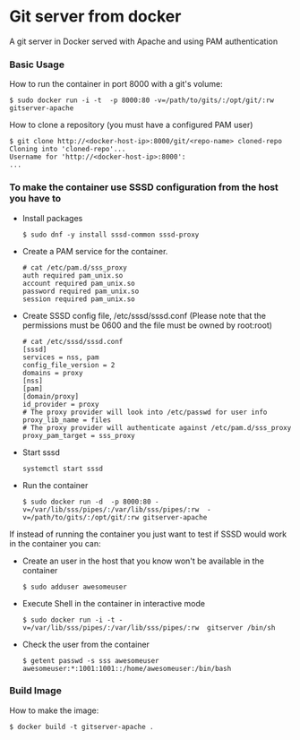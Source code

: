 # Git server from docker

A git server in Docker served with Apache and using PAM authentication

### Basic Usage

How to run the container in port 8000 with a git's volume:

    $ sudo docker run -i -t  -p 8000:80 -v=/path/to/gits/:/opt/git/:rw gitserver-apache


How to clone a repository (you must have a configured PAM user)

    $ git clone http://<docker-host-ip>:8000/git/<repo-name> cloned-repo
    Cloning into 'cloned-repo'...
    Username for 'http://<docker-host-ip>:8000':
    ...

### To make the container use SSSD configuration from the host you have to

*   Install packages

        $ sudo dnf -y install sssd-common sssd-proxy

*   Create a PAM service for the container.

        # cat /etc/pam.d/sss_proxy
        auth required pam_unix.so
        account required pam_unix.so
        password required pam_unix.so
        session required pam_unix.so

*   Create SSSD config file, /etc/sssd/sssd.conf (Please note that the permissions
    must be 0600 and the file must be owned by root:root)

        # cat /etc/sssd/sssd.conf
        [sssd]
        services = nss, pam
        config_file_version = 2
        domains = proxy
        [nss]
        [pam]
        [domain/proxy]
        id_provider = proxy
        # The proxy provider will look into /etc/passwd for user info
        proxy_lib_name = files
        # The proxy provider will authenticate against /etc/pam.d/sss_proxy
        proxy_pam_target = sss_proxy

*   Start sssd

        systemctl start sssd

*   Run the container

        $ sudo docker run -d  -p 8000:80 -v=/var/lib/sss/pipes/:/var/lib/sss/pipes/:rw  -v=/path/to/gits/:/opt/git/:rw gitserver-apache 

If instead of running the container you just want to test if SSSD would work
in the container you can:

*   Create an user in the host that you know won't be available in the container

        $ sudo adduser awesomeuser

*   Execute Shell in the container in interactive mode

        $ sudo docker run -i -t -v=/var/lib/sss/pipes/:/var/lib/sss/pipes/:rw  gitserver /bin/sh

*   Check the user from the container

        $ getent passwd -s sss awesomeuser
        awesomeuser:*:1001:1001::/home/awesomeuser:/bin/bash

### Build Image

How to make the image:

    $ docker build -t gitserver-apache .

